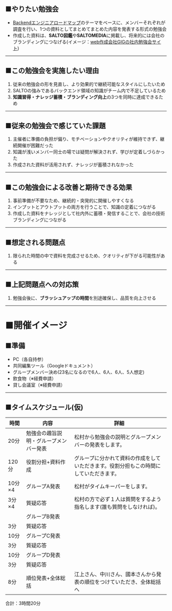 ## ■やりたい勉強会

- [Backendエンジニアロードマップ](https://roadmap.sh/backend?fl=1)のテーマをベースに、メンバーそれぞれが調査を行い、1つの資料としてまとめてまとめた内容を発表する形式の勉強会
- 作成した資料は、**SALTO図鑑**や**SALTOMEDIA**に掲載し、将来的には会社のブランディングにつなげる(イメージ：[web作成会社GIGの社内勉強会サイト](https://giginc.co.jp/blog/study))

---
## ■この勉強会を実施したい理由

1. 従来の勉強会の形を見直し、より効果的で継続可能なスタイルにしたいため
2. SALTOの強みであるバックエンド領域の知識がチーム内で不足しているため
3. **知識習得・ナレッジ蓄積・ブランディング向上**の3つを同時に達成できるため

---
## ■従来の勉強会で感じていた課題

1. 主催者に準備の負担が偏り、モチベーションやクオリティが維持できず、継続開催が困難だった
2. 知識が浅いメンバー同士の場では疑問が解決されず、学びが定着しづらかった
3. 作成された資料が活用されず、ナレッジが蓄積されなかった

---
## ■この勉強会による改善と期待できる効果

1. 事前準備が不要なため、継続的・突発的に開催しやすくなる
2. インプットとアウトプットの両方を行うことで、知識の定着につながる
3. 作成した資料をナレッジとして社内外に蓄積・発信することで、会社の技術ブランディングにつながる

---
## ■想定される問題点

1. 限られた時間の中で資料を完成させるため、クオリティが下がる可能性がある

---
## ■上記問題点への対応策

1. 勉強会後に、**ブラッシュアップの時間**を別途確保し、品質を向上させる

---
# ■開催イメージ

## ■準備
- PC（各自持参）
- 共同編集ツール（Googleドキュメント）
- グループメンバー決め(23名になるので6人、6人、6人、5人想定)
- 飲食物（※経費申請）
- 貸し会議室（※経費申請）

---
## ■タイムスケジュール(仮)

| 時間    | 内容                  | 詳細                                          |
| ----- | ------------------- | ------------------------------------------- |
| 20分   | 勉強会の趣旨説明・グループメンバー発表 | 松村から勉強会の説明とグループメンバーの発表をします。                 |
| 120分  | 役割分担+資料作成           | グループに分かれて資料の作成をしていただきます。役割分担もこの時間にしていただきます。 |
| 10分×4 | グループA発表             | 松村がタイムキーパーをします。                             |
| 3分×4  | 質疑応答                | 松村の方で必ず１人は質問をするよう指名します(誰も質問をしなければ)。         |
|       | グループB発表             |                                             |
| 3分    | 質疑応答                |                                             |
| 10分   | グループC発表             |                                             |
| 3分    | 質疑応答                |                                             |
| 10分   | グループD発表             |                                             |
| 3分    | 質疑応答                |                                             |
| 8分    | 順位発表+全体総括           | 江上さん、中川さん、國本さんから発表の順位をつけていただき、全体総括へ         |

合計：3時間20分






